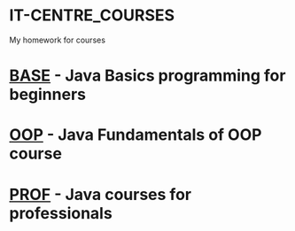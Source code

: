 IT-CENTRE_COURSES
=================

My homework for courses


[**BASE**](https://github.com/Partizanin/IT-CENTRE_COURSES/blob/master/BASE/README.md) -  Java Basics programming for beginners
= 

[**OOP**](https://github.com/Partizanin/IT-CENTRE_COURSES/blob/master/OOP/README.md) - Java Fundamentals of OOP course
= 

	


[**PROF**](https://github.com/Partizanin/IT-CENTRE_COURSES/blob/master/PROF/README.md) - Java courses for professionals
=
